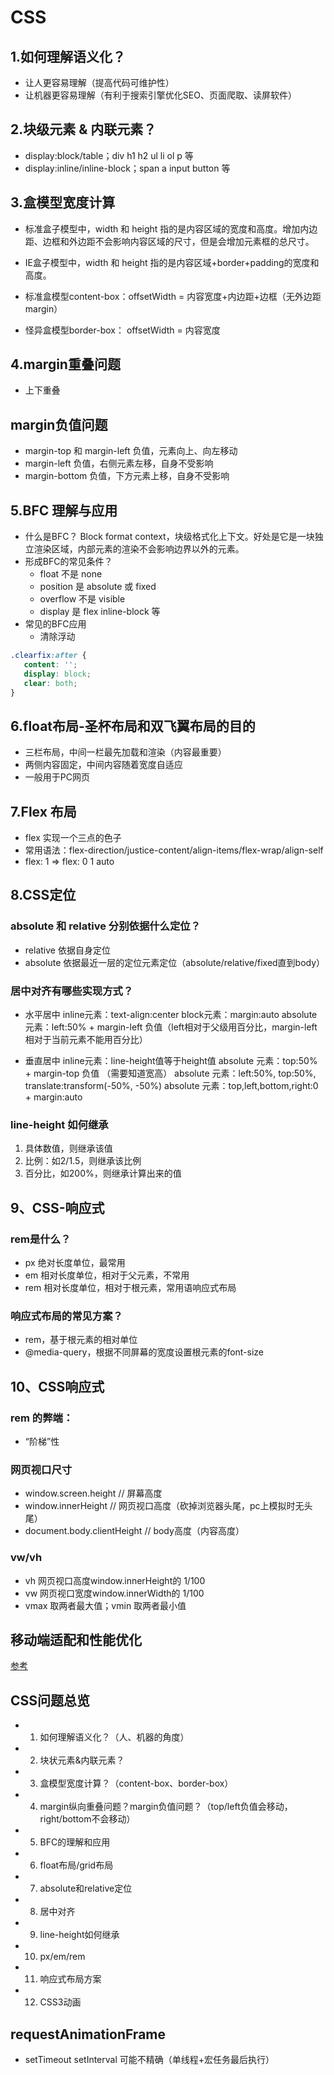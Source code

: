 # CSS

## 1.如何理解语义化？
- 让人更容易理解（提高代码可维护性）
- 让机器更容易理解（有利于搜索引擎优化SEO、页面爬取、读屏软件）

## 2.块级元素 & 内联元素？
- display:block/table；div h1 h2 ul li ol p 等
- display:inline/inline-block；span a input button 等

## 3.盒模型宽度计算
- 标准盒子模型中，width 和 height 指的是内容区域的宽度和高度。增加内边距、边框和外边距不会影响内容区域的尺寸，但是会增加元素框的总尺寸。
- IE盒子模型中，width 和 height 指的是内容区域+border+padding的宽度和高度。

- 标准盒模型content-box：offsetWidth = 内容宽度+内边距+边框（无外边距margin）
- 怪异盒模型border-box： offsetWidth = 内容宽度

## 4.margin重叠问题
- 上下重叠
## margin负值问题
- margin-top 和 margin-left 负值，元素向上、向左移动
- margin-left 负值，右侧元素左移，自身不受影响
- margin-bottom 负值，下方元素上移，自身不受影响


## 5.BFC 理解与应用
- 什么是BFC？ Block format context，块级格式化上下文。好处是它是一块独立渲染区域，内部元素的渲染不会影响边界以外的元素。
- 形成BFC的常见条件？
   - float 不是 none
   - position 是 absolute 或 fixed
   - overflow 不是 visible
   - display 是 flex inline-block 等
- 常见的BFC应用
   - 清除浮动
```css
.clearfix:after {
   content: '';
   display: block;
   clear: both;
}
```

## 6.float布局-圣杯布局和双飞翼布局的目的
- 三栏布局，中间一栏最先加载和渲染（内容最重要）
- 两侧内容固定，中间内容随着宽度自适应
- 一般用于PC网页

## 7.Flex 布局
- flex 实现一个三点的色子
- 常用语法：flex-direction/justice-content/align-items/flex-wrap/align-self
- flex: 1 => flex: 0 1 auto

## 8.CSS定位
### absolute 和 relative 分别依据什么定位？
- relative 依据自身定位
- absolute 依据最近一层的定位元素定位（absolute/relative/fixed直到body）

### 居中对齐有哪些实现方式？

- 水平居中 
inline元素：text-align:center
block元素：margin:auto
absolute元素：left:50% + margin-left 负值（left相对于父级用百分比，margin-left相对于当前元素不能用百分比）

- 垂直居中
inline元素：line-height值等于height值
absolute 元素：top:50% + margin-top 负值 （需要知道宽高）
absolute 元素：left:50%, top:50%, translate:transform(-50%, -50%)
absolute 元素：top,left,bottom,right:0 + margin:auto

### line-height 如何继承
1. 具体数值，则继承该值
2. 比例：如2/1.5，则继承该比例
3. 百分比，如200%，则继承计算出来的值

## 9、CSS-响应式
### rem是什么？
- px 绝对长度单位，最常用
- em 相对长度单位，相对于父元素，不常用
- rem 相对长度单位，相对于根元素，常用语响应式布局

### 响应式布局的常见方案？
- rem，基于根元素的相对单位
- @media-query，根据不同屏幕的宽度设置根元素的font-size

## 10、CSS响应式

### rem 的弊端：
- “阶梯”性

### 网页视口尺寸
- window.screen.height // 屏幕高度
- window.innerHeight // 网页视口高度（砍掉浏览器头尾，pc上模拟时无头尾）
- document.body.clientHeight // body高度（内容高度）

### vw/vh
- vh 网页视口高度window.innerHeight的 1/100 
- vw 网页视口宽度window.innerWidth的 1/100
- vmax 取两者最大值；vmin 取两者最小值

## 移动端适配和性能优化

[参考](https://blog.csdn.net/frontend_frank/article/details/106110664)

## CSS问题总览
- 1. 如何理解语义化？（人、机器的角度）
- 2. 块状元素&内联元素？
- 3. 盒模型宽度计算？（content-box、border-box）
- 4. margin纵向重叠问题？margin负值问题？（top/left负值会移动，right/bottom不会移动）
- 5. BFC的理解和应用
- 6. float布局/grid布局
- 7. absolute和relative定位
- 8. 居中对齐
- 9. line-height如何继承
- 10. px/em/rem
- 11. 响应式布局方案
- 12. CSS3动画

## requestAnimationFrame
- setTimeout setInterval 可能不精确（单线程+宏任务最后执行）